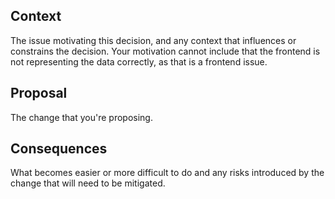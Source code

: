 ## Context

The issue motivating this decision, and any context that influences or constrains the decision. Your motivation cannot include that the frontend is not representing the data correctly, as that is a frontend issue.

## Proposal

The change that you're proposing.

## Consequences

What becomes easier or more difficult to do and any risks introduced by the change that will need to be mitigated.
